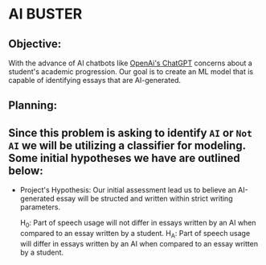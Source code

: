 # AI BUSTER

## Objective:

With the advance of AI chatbots like [OpenAi's ChatGPT](https://chat.openai.com/) concerns about a student's academic progression. Our goal is to create an ML model that is capable of identifying essays that are AI-generated. 



## Planning:

## Since this problem is asking to identify `AI` or `Not AI` we will be utilizing a classifier for modeling. Some initial hypotheses we have are outlined below:

* Project's Hypothesis:
    Our initial assessment lead  us to believe an AI-generated essay will be structed and written within strict writing parameters.

 
    H<SUB>0</SUB>: Part of speech usage will not differ in essays written by an AI when compared to an essay written by a student.
    H<SUB>A</SUB>: Part of speech usage will differ in essays written by an AI when compared to an essay written by a student.


